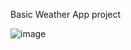 Basic Weather App project
 

![image](https://github.com/alibhs/Weather-App/assets/77539226/6ab72bb0-c11b-453e-b5ee-4aee14a23575)
